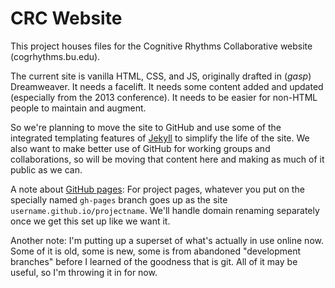 CRC Website
===========

This project houses files for the Cognitive Rhythms Collaborative website (cogrhythms.bu.edu).

The current site is vanilla HTML, CSS, and JS, originally drafted in (*gasp*) Dreamweaver. It needs a facelift. It needs some content added and updated (especially from the 2013 conference). It needs to be easier for non-HTML people to maintain and augment.

So we're planning to move the site to GitHub and use some of the integrated templating features of [Jekyll](http://jekyllrb.com/) to simplify the life of the site. We also want to make better use of GitHub for working groups and collaborations, so will be moving that content here and making as much of it public as we can.

A note about [GitHub pages](pages.github.com): For project pages, whatever you put on the specially named `gh-pages` branch goes up as the site `username.github.io/projectname`. We'll handle domain renaming separately once we get this set up like we want it.

Another note: I'm putting up a superset of what's actually in use online now. Some of it is old, some is new, some is from abandoned "development branches" before I learned of the goodness that is git. All of it may be useful, so I'm throwing it in for now.
